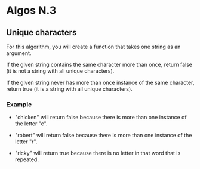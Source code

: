 # Algos N.3

## Unique characters

For this algorithm, you will create a function that takes one string as an argument.

If the given string contains the same character more than once, return false (it is not a string with all unique characters).

If the given string never has more than once instance of the same character, return true (it is a string with all unique characters).

### Example
- "chicken" will return false because there is more than one instance of the letter "c".

- "robert" will return false because there is more than one instance of the letter "r".

- "ricky" will return true because there is no letter in that word that is repeated.